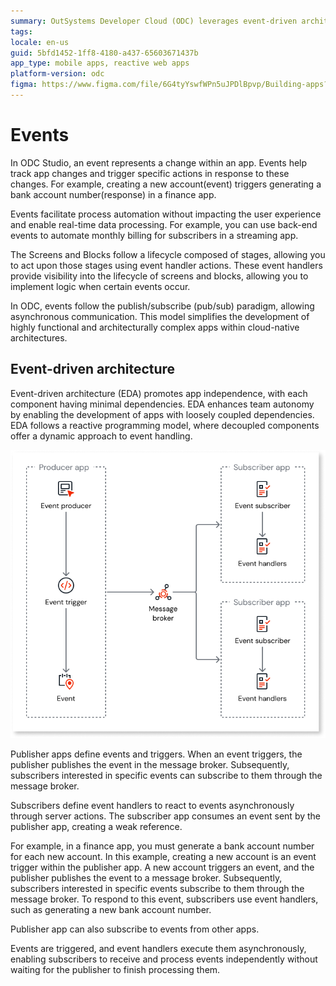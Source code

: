 ```yaml
---
summary: OutSystems Developer Cloud (ODC) leverages event-driven architecture for real-time data processing and app automation.
tags:
locale: en-us
guid: 5bfd1452-1ff8-4180-a437-65603671437b
app_type: mobile apps, reactive web apps
platform-version: odc
figma: https://www.figma.com/file/6G4tyYswfWPn5uJPDlBpvp/Building-apps?type=design&node-id=5324%3A590&mode=design&t=2ZbamW0IMDYxtZbC-1
---
```

# Events

In ODC Studio, an event represents a change within an app. Events help track app changes and trigger specific actions in response to these changes. For example, creating a new account(event) triggers generating a bank account number(response) in a finance app.

Events facilitate process automation without impacting the user experience and enable real-time data processing. For example, you can use back-end events to automate monthly billing for subscribers in a streaming app.

The Screens and Blocks follow a lifecycle composed of stages, allowing you to act upon those stages using event handler actions. These event handlers provide visibility into the lifecycle of screens and blocks, allowing you to implement logic when certain events occur.

In ODC, events follow the publish/subscribe (pub/sub) paradigm, allowing asynchronous communication. This model simplifies the development of highly functional and architecturally complex apps within cloud-native architectures.

## Event-driven architecture

Event-driven architecture (EDA) promotes app independence, with each component having minimal dependencies. EDA enhances team autonomy by enabling the development of apps with loosely coupled dependencies. EDA follows a reactive programming model, where decoupled components offer a dynamic approach to event handling.

![Diagram showing the flow of events from a producer app to a message broker and then to subscriber apps with event handlers.](images/events-architecture-diag.png "Event-Driven Architecture Diagram")

Publisher apps define events and triggers. When an event triggers, the publisher publishes the event in the message broker. Subsequently, subscribers interested in specific events can subscribe to them through the message broker.

Subscribers define event handlers to react to events asynchronously through server actions. The subscriber app consumes an event sent by the publisher app, creating a weak reference.

For example, in a finance app, you must generate a bank account number for each new account. In this example, creating a new account is an event trigger within the publisher app. A new account triggers an event, and the publisher publishes the event to a message broker. Subsequently, subscribers interested in specific events subscribe to them through the message broker. To respond to this event, subscribers use event handlers, such as generating a new bank account number.

<div class="info" markdown="1">

Publisher app can also subscribe to events from other apps.

</div>

Events are triggered, and event handlers execute them asynchronously, enabling subscribers to receive and process events independently without waiting for the publisher to finish processing them.
